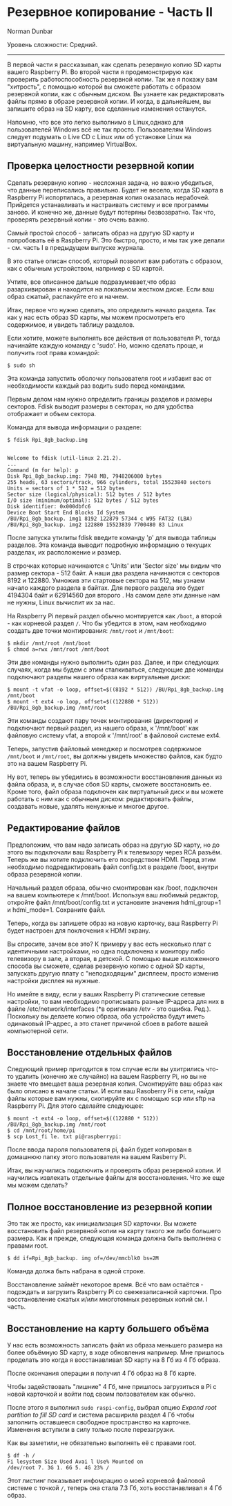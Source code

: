Резервное копирование - Часть II
================================

Norman Dunbar

Уровень сложности: Средний.


* * *

В первой части я рассказывал, как сделать резервную копию SD карты вашего Raspberry Pi. Во второй части я продемонстрирую как проверить работоспособность резервной копии. Так же я покажу вам "хитрость", с помощью которой вы сможете работать с образом резервной копии, как с обычным диском. Вы узнаете как редактировать файлы прямо в образе резервной копии. И когда, в дальнейшем, вы запишите образ на SD карту, все сделанные изменения останутся.

Напомню, что все это легко выполнимо в Linux,однако для пользователей Windows всё не так просто. Пользователям Windows следует подумать о Live CD с Linux или об установке Linux на виртуальную машину, например VirtualBox.


Проверка целостности резервной копии
------------------------------------
Сделать резервную копию - несложная задача, но важно убедиться, что данные переписались правильно. Будет не весело, когда SD карта в Raspberry Pi испортилась, а резервная копия оказалась нерабочей. Прийдется устанавливать и настраивать систему и все программы заново. И конечно же, данные будут потеряны безвозвратно. Так что, проверять резервный копии - это очень важно.

Самый простой способ - записать образ на другую SD карту и попробовать её в Raspberry Pi. Это быстро, просто, и мы так уже делали - см. часть I в предыдущем выпуске журнала.

В это статье описан способ, который позволит вам работать с образом, как с обычным устройством, например с SD картой.

Учтите, все описанное дальше подразумевает,что образ разархивирован и находится на локальном жестком диске. Если ваш образ сжатый, распакуйте его и начнем.

Итак, первое что нужно сделать, это определить начало раздела. Так как у нас есть образ SD карты, мы можем просмотреть его содержимое, и увидеть таблицу разделов.

Если хотите, можете выполнять все действия от пользователя Pi, тогда начинайте каждую команду c 'sudo'. Но, можно сделать проще, и получить root права командой:

    $ sudo sh

Эта команда запустить оболочку пользователя root и избавит вас от необходимости каждый раз водить sudo перед командами.

Первым делом нам нужно определить границы разделов и размеры секторов. Fdisk выводит размеры в секторах, но для удобства отображает и объем сектора.

Команда для вывода информации о разделе:

    $ fdisk Rpi_8gb_backup.img


    Welcome to fdisk (util-linux 2.21.2).
    ...
    Command (m for help): p
    Disk Rpi_8gb_backup.img: 7948 MB, 7948206080 bytes
    255 heads, 63 sectors/track, 966 cylinders, total 15523840 sectors
    Units = sectors of 1 * 512 = 512 bytes
    Sector size (logical/physical): 512 bytes / 512 bytes
    I/O size (minimum/optimal): 512 bytes / 512 bytes
    Disk identifier: 0x000dbfc6
    Device Boot Start End Blocks Id System
    /BU/Rpi_8gb_backup. img1 8192 122879 57344 c W95 FAT32 (LBA)
    /BU/Rpi_8gb_backup. img2 122880 15523839 7700480 83 Linux

После запуска утилиты fdisk введите команду 'p' для вывода таблицы разделов. Эта команда выводит подробную информацию о текущих разделах, их расположение и размер.

В строчках которые начинаются с 'Units' или 'Sector size' мы видим что размер сектора - 512 байт. А наши два раздела начинаются с секторов 8192 и 122880. Умножив эти стартовые сектора на 512, мы узнаем начало каждого раздела в байтах. Для первого раздела это будет 4194304 байт и 62914560 доя второго . На самом деле эти данные нам не нужны, Linux вычислит их за нас.

На Raspberry Pi первый раздел обычно монтируется как `/boot`, а второй - как корневой раздел `/`. Что бы убедится в этом, нам необходимо создать две точки монтирования: `/mnt/root` и `/mnt/boot`:

    $ mkdir /mnt/root /mnt/boot
    $ chmod a=rwx /mnt/root /mnt/boot

Эти две команды нужно выполнить один раз. Далее, и при следующих случаях, когда мы будем с этим сталкиваться, следующие две команды подключают разделы нашего образа как виртуальные диски:

    $ mount -t vfat -o loop, offset=$((8192 * 512)) /BU/Rpi_8gb_backup.img /mnt/boot
    $ mount -t ext4 -o loop, offset=$((122880 * 512)) /BU/Rpi_8gb_backup.img /mnt/root

Эти команды создают пару точек монтирования (директории) и подключают первый раздел, из нашего образа, к '/mnt/boot' как файловую систему vfat, а второй к '/mnt/root' в файловой системе ext4.

Теперь, запустив файловый менеджер и посмотрев содержимое `/mnt/boot` и `/mnt/root`, вы должны увидеть множество файлов, как будто это на вашем Raspberry Pi.

Ну вот, теперь вы убедились в возможности восстановления данных из файла образа, и, в случае сбоя SD карты, сможете восстановить ее. Кроме того, файл образа подключен как виртуальный диск и вы можете работать с ним как с обычным диском: редактировать файлы, создавать новые, удалять ненужные и многое другое.


Редактирование файлов
---------------------
Предположим, что вам надо записать образ на другую SD карту, но до этого вы подключали ваш Raspberry Pi к телевизору через RCA разъём. Теперь же вы хотите подключить его посредством HDMI. Перед этим необходимо подредактировать файл config.txt в разделе /boot, внутри образа резервной копии.

Начальный раздел образа, обычно смонтирован как /boot, подключен на вашем компьютере к /mnt/boot. Используя ваш любимый редактор, откройте файл /mnt/boot/config.txt и установите значения hdmi_group=1 и hdmi_mode=1. Сохраните файл.

Теперь, когда вы запишете образ на новую карточку, ваш Raspberry Pi будет настроен для поключения к HDMI экрану.

Вы спросите, зачем все это? К примеру у вас есть несколько плат с идентичными настройками, но одна подключена к монитору либо телевизору в зале, а вторая, в детской. С помощью выше изложенного способа вы сможете, сделав резервную копию с одной SD карты, запускать другую плату с "неподходящим" дисплеем, просто изменив настройки дисплея на нужные.

Но имейте в виду, если у ваших Raspberry Pi статические сетевые настройки, то вам необходимо прописывать разные IP-адреса для них в файле /etc/network/interfaces (*в оригинале /etv - это ошибка. Ред.). Поскольку вы делаете копию образа, оба устройства будут иметь одинаковый IP-адрес, а это станет причиной сбоев в работе вашей компьютерной сети.

Восстановление отдельных файлов
-------------------------------
Следующий пример пригодится в том случае если вы ухитрились что-то удалить (конечно же случайно) на вашем Raspberry Pi, но вы не знаете что вмещает ваша резервная копия. Смонтируйте ваш образ как было описано в начале статьи. И если ваш Rasoberry Pi в сети, найдя файлы которые вам нужны, скопируйте их с помощью scp или sftp на Raspberry Pi. Для этого сделайте следующее:

    $ mount -t ext4 -o loop, offset=$((122880 * 512)) /BU/Rpi_8gb_backup.img /mnt/root
    $ cd /mnt/root/home/pi
    $ scp Lost_fi le. txt pi@raspberrypi:
После ввода пароля пользователя pi, файл будет копирован в домашнюю папку этого пользователя на вашем Rasberry Pi.

Итак, вы научились подключить и проверять образ резервной копии. И научились извлекать отдельные файлы для восстановления. Что же еще мы можем сделать?

Полное восстановление из резервной копии
----------------------------------------
Это так же просто, как инициализация SD карточки. Вы можете восстановить файл резервной копии на карту такого же либо большего размера. Как и прежде, следующая команда должна быть выполнена с правами root.

    $ dd if=Rpi_8gb_backup. img of=/dev/mmcblk0 bs=2M

Команда должа быть набрана в одной строке.

Восстановление займёт некоторое время. Всё что вам остаётся - подождать и загрузить Raspberry Pi со свежезаписанной карточки. Про восстановление сжатых и/или многотомных резервных копий см. I часть.


Восстановление на карту большего объёма
---------------------------------------
У нас есть возможность записать файл из образа меньшего размера на более объёмную SD карту, в ходе обновления например. Мне пришлось проделать это когда я восстанавливал SD карту на 8 Гб из 4 Гб образа.

После окончания операции я получил 4 Гб образ на 8 Гб карте.

Чтобы задействовать "лишние" 4 Гб, мне пришлось загрузиться в Pi с новой карточкой и войти под своим ползователем как обычно.

После этого я выполнил `sudo raspi-config`, выбрал опцию *Expand root partition to fill SD card* и система расширила раздел 4 Гб чтобы заполнить оставшееся свободное пространство на карточке. Изменения вступили в силу только после перезагрузки.

Как вы заметили, не обязательно выполнять её с правами root.

    $ df -h /
    Fi lesystem Size Used Avai l Use% Mounted on
    /dev/root 7. 3G 1. 6G 5. 4G 23% /

Этот листинг показывает инфомрацию о моей корневой файловой системе с точкой `/`, теперь она стала 7.3 Гб, хоть восстанавливал я 4 Гб образ.
